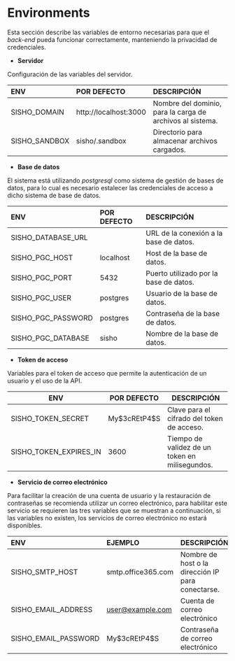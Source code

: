 # Environments

Esta sección describe las variables de entorno necesarias para que el _back-end_ pueda funcionar correctamente, manteniendo la privacidad de credenciales.

- **Servidor**

Configuración de las variables del servidor.

| ENV           | POR DEFECTO           | DESCRIPCIÓN                                               |
| :------------ | :-------------------- | :-------------------------------------------------------- |
| SISHO_DOMAIN  | http://localhost:3000 | Nombre del dominio, para la carga de archivos al sistema. |
| SISHO_SANDBOX | sisho/.sandbox        | Directorio para almacenar archivos cargados.              |

- **Base de datos**

El sistema está utilizando _postgresql_ como sistema de gestión de bases de datos, para lo cual es necesario estalecer las credenciales de acceso a dicho sistema de base de datos.

| ENV                | POR DEFECTO | DESCRIPCIÓN                            |
| :----------------- | :---------- | :------------------------------------- |
| SISHO_DATABASE_URL |             | URL de la conexión a la base de datos. |
| SISHO_PGC_HOST     | localhost   | Host de la base de datos.              |
| SISHO_PGC_PORT     | 5432        | Puerto utilizado por la base de datos. |
| SISHO_PGC_USER     | postgres    | Usuario de la base de datos.           |
| SISHO_PGC_PASSWORD | postgres    | Contraseña de la base de datos.        |
| SISHO_PGC_DATABASE | sisho       | Nombre de la base de datos.            |

- **Token de acceso**

Variables para el token de acceso que permite la autenticación de un usuario y el uso de la API.

| ENV                    | POR DEFECTO    | DESCRIPCIÓN                                    |
| ---------------------- | -------------- | ---------------------------------------------- |
| SISHO_TOKEN_SECRET     | My\$3cREtP4\$S | Clave para el cifrado del token de acceso.     |
| SISHO_TOKEN_EXPIRES_IN | 3600           | Tiempo de validez de un token en milisegundos. |

- **Servicio de correo electrónico**

Para facilitar la creación de una cuenta de usuario y la restauración de contraseñas se recomienda utilizar un correo electrónico, para habilitar este servicio se requieren las tres variables que se muestran a continuación, si las variables no existen, los servicios de correo electrónico no estará disponibles.

| ENV                  | EJEMPLO            | DESCRIPCIÓN                                       |
| :------------------- | :----------------- | :------------------------------------------------ |
| SISHO_SMTP_HOST      | smtp.office365.com | Nombre de host o la dirección IP para conectarse. |
| SISHO_EMAIL_ADDRESS  | user@example.com   | Cuenta de correo electrónico                      |
| SISHO_EMAIL_PASSWORD | My\$3cREtP4\$S     | Contraseña de correo electrónico                  |
